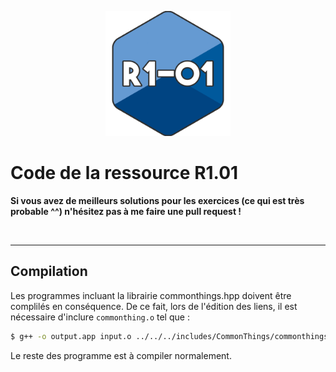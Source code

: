 <p align="center">
<img src="R1-01.png" width="200"/>
    
# Code de la ressource R1.01
</p>

**Si vous avez de meilleurs solutions pour les exercices (ce qui est très probable ^^) n'hésitez pas à me faire une pull request !**

<br/>

---
## Compilation

Les programmes incluant la librairie commonthings.hpp doivent être complilés en conséquence. De ce fait, lors de l'édition des liens, il est nécessaire d'inclure `commonthing.o` tel que :

```bash
$ g++ -o output.app input.o ../../../includes/CommonThings/commonthings.o
```
Le reste des programme est à compiler normalement.

